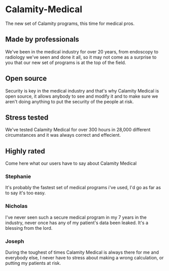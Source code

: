 # Calamity-Medical
The new set of Calamity programs, this time for medical pros.

## Made by professionals
We've been in the medical industry for over 20 years, from endoscopy to radiology we've seen and done it all, so it may not come as a surprise to you that our new set of programs is at the top of the field.

## Open source
Security is key in the medical industry and that's why Calamity Medical is open source, it allows anybody to see and modify it and to make sure we aren't doing anything to put the security of the people at risk.

## Stress tested
We've tested Calamity Medical for over 300 hours in 28,000 different circumstances and it was always correct and effecient.

## Highly rated
Come here what our users have to say about Calamity Medical

### Stephanie
It's probably the fastest set of medical programs i've used, I'd go as far as to say it's too easy.

### Nicholas
I've never seen such a secure medical program in my 7 years in the industry, never once has any of my patient's data been leaked. It's a blessing from the lord.

### Joseph
During the toughest of times Calamity Medical is always there for me and everybody else, I never have to stress about making a wrong calculation, or putting my patients at risk.
